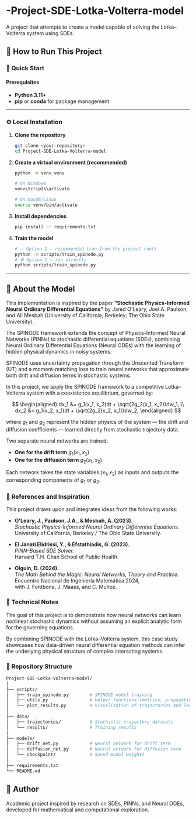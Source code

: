 # -Project-SDE-Lotka-Volterra-model
A project that attempts to create a model capable of solving the Lotka–Volterra system using SDEs.

## 🧠 How to Run This Project

### 🚀 Quick Start

#### Prerequisites

- **Python 3.11+**  
- **pip** or **conda** for package management  

---

### ⚙️ Local Installation

1. **Clone the repository**
   ```bash
   git clone <your-repository>
   cd Project-SDE-Lotka-Volterra-model
   ```

2. **Create a virtual environment (recommended)**
   ```bash
   python -m venv venv
   
   # On Windows
   venv\Scripts\activate
   
   # On macOS/Linux
   source venv/bin/activate
   ```

3. **Install dependencies**
   ```bash
   pip install -r requirements.txt
   ```

4. **Train the model**
   ```bash
   # ✅ Option 1 — recommended (run from the project root)
   python -m scripts/train_spinode.py
   # ⚙️ Option 2 — run directly
   python scripts/train_spinode.py
   ```
---

## 🧩 About the Model

This implementation is inspired by the paper **"Stochastic Physics-Informed Neural Ordinary Differential Equations"** by Jared O'Leary, Joel A. Paulson, and Ali Mesbah (University of California, Berkeley; The Ohio State University).

The SPINODE framework extends the concept of Physics-Informed Neural Networks (PINNs) to stochastic differential equations (SDEs), combining Neural Ordinary Differential Equations (Neural ODEs) with the learning of hidden physical dynamics in noisy systems.

SPINODE uses uncertainty propagation through the Unscented Transform (UT) and a moment-matching loss to train neural networks that approximate both drift and diffusion terms in stochastic systems.

In this project, we apply the SPINODE framework to a competitive Lotka–Volterra system with a coexistence equilibrium, governed by:

$$
\begin{aligned}
dx_1 &= g_1(x_1, x_2)dt + \sqrt{2g_2(x_1, x_2)}dw_1, \\
dx_2 &= g_1(x_2, x_1)dt + \sqrt{2g_2(x_2, x_1)}dw_2,
\end{aligned}
$$

where $g_1$ and $g_2$ represent the hidden physics of the system — the drift and diffusion coefficients — learned directly from stochastic trajectory data.

Two separate neural networks are trained:

- **One for the drift term** $g_1(x_1, x_2)$  
- **One for the diffusion term** $g_2(x_1, x_2)$

Each network takes the state variables $(x_1, x_2)$ as inputs and outputs the corresponding components of $g_1$ or $g_2$.

### 🔬 References and Inspiration

This project draws upon and integrates ideas from the following works:

- **O'Leary, J., Paulson, J.A., & Mesbah, A. (2023).**  
  *Stochastic Physics-Informed Neural Ordinary Differential Equations.*  
  University of California, Berkeley / The Ohio State University.

- **El Janati Elidrissi, Y., & Efstathiadis, G. (2023).**  
  *PINN-Based SDE Solver.*  
  Harvard T.H. Chan School of Public Health.

- **Olguín, D. (2024).**  
  *The Math Behind the Magic: Neural Networks, Theory and Practice.*  
  Encuentro Nacional de Ingeniería Matemática 2024,  
  with J. Fontbona, J. Maass, and C. Muñoz.

### 🧾 Technical Notes

The goal of this project is to demonstrate how neural networks can learn nonlinear stochastic dynamics without assuming an explicit analytic form for the governing equations.

By combining SPINODE with the Lotka–Volterra system, this case study showcases how data-driven neural differential equation methods can infer the underlying physical structure of complex interacting systems.

### 📂 Repository Structure
   ```bash
   Project-SDE-Lotka-Volterra-model/
   │
   ├── scripts/
   │   ├── train_spinode.py        # SPINODE model training
   │   ├── utils.py                # Helper functions (metrics, propagation, etc.)
   │   └── plot_results.py         # Visualization of trajectories and learned dynamics
   │
   ├── data/
   │   ├── trajectories/           # Stochastic trajectory datasets
   │   └── results/                # Training results
   │
   ├── models/
   │   ├── drift_net.py            # Neural network for drift term
   │   ├── diffusion_net.py        # Neural network for diffusion term
   │   └── checkpoint/             # Saved model weights
   │
   ├── requirements.txt
   └── README.md
   ```


## 🧩 Author

Academic project inspired by research on SDEs, PINNs, and Neural ODEs, developed for mathematical and computational exploration.

